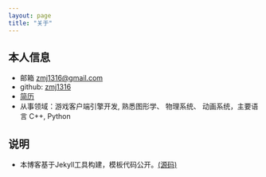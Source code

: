 ```yaml
---
layout: page
title: "关于"
---
```


## 本人信息

* 邮箱 zmj1316@gmail.com
* github: [zmj1316](https://github.com/zmj1316)
* [简历](/resume)
* 从事领域：游戏客户端引擎开发, 熟悉图形学、 物理系统、 动画系统，主要语言 C++, Python

## 说明
- 本博客基于Jekyll工具构建，模板代码公开。[(源码)](https://github.com/panxw/panxw.github.com) 
